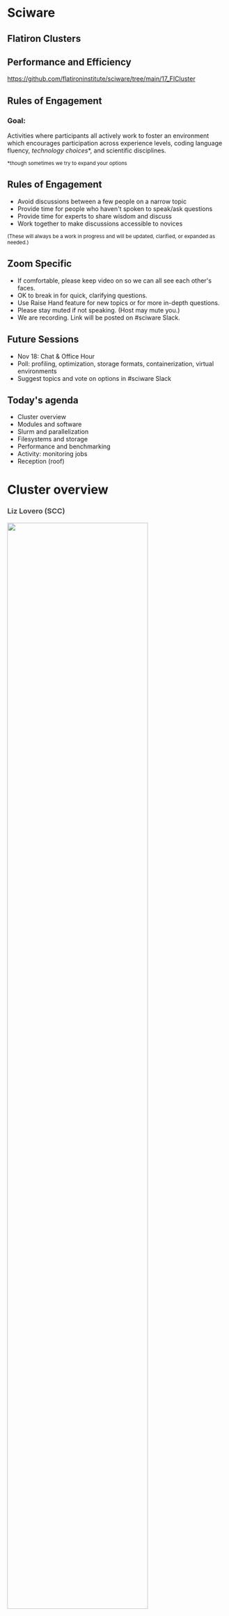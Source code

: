 # Sciware

## Flatiron Clusters
## Performance and Efficiency

https://github.com/flatironinstitute/sciware/tree/main/17_FICluster


## Rules of Engagement

### Goal:

Activities where participants all actively work to foster an environment which encourages participation across experience levels, coding language fluency, *technology choices*\*, and scientific disciplines.

<small>\*though sometimes we try to expand your options</small>


## Rules of Engagement

- Avoid discussions between a few people on a narrow topic
- Provide time for people who haven't spoken to speak/ask questions
- Provide time for experts to share wisdom and discuss
- Work together to make discussions accessible to novices

<small>
(These will always be a work in progress and will be updated, clarified, or expanded as needed.)
</small>


## Zoom Specific

- If comfortable, please keep video on so we can all see each other's faces.
- OK to break in for quick, clarifying questions.
- Use Raise Hand feature for new topics or for more in-depth questions.
- Please stay muted if not speaking. (Host may mute you.)
- We are recording. Link will be posted on #sciware Slack.


## Future Sessions

- Nov 18: Chat & Office Hour
- Poll: profiling, optimization, storage formats, containerization, virtual environments
- Suggest topics and vote on options in #sciware Slack


## Today's agenda

- Cluster overview
- Modules and software
- Slurm and parallelization
- Filesystems and storage
- Performance and benchmarking
- Activity: monitoring jobs
- Reception (roof)



# Cluster overview

<h3 style="color:#484848">Liz Lovero (SCC)</h3>


<img height=80% width=80% margin="10px auto" class="plain" src="./assets/overview/overview-1.png">


<img height=100% width=100% margin="10px auto" class="plain" src="./assets/overview/overview-2.png">


<img height=100% width=100% margin="10px auto" class="plain" src="./assets/overview/overview-3.png">


<img height=100% width=100% margin="10px auto" class="plain" src="./assets/overview/overview-4.png">


<img height=100% width=100% margin="10px auto" class="plain" src="./assets/overview/overview-5.png">


<img height=100% width=100% margin="10px auto" class="plain" src="./assets/overview/overview-6.png">


<img height=100% width=100% margin="10px auto" class="plain" src="./assets/overview/overview-7.png">


<img height=100% width=80% margin="10px auto" class="plain" src="./assets/overview/overview-8.png">


<img height=100% width=100% margin="10px auto" class="plain" src="./assets/overview/overview-9.png">


<img height=80% width=80% margin="10px auto" class="plain" src="./assets/overview/overview-10.png">


<img height="65%" width="65%" margin="10px auto" class="plain" src="https://media.giphy.com/media/dvJB5AxWGgkpjTtIDU/giphy.gif">



# Modules & software

<h3 style="color:#484848">Dylan Simon (SCC)</h3>


## Overview

- Most software you'll use on the cluster (rusty, popeye, linux workstations) will either be:
  - In a *module* we provide
  - Downloaded/built/installed by you (usually using compiler/library modules)
- By default you only see the *base system* software (CentOS7), which is often rather old


## New modules

- On Monday, Nov 8, we will switch to a new set of modules
- Try them now: `module load modules-new`
- To switch back: `module load modules-traditional`
   - These will stay around for a while, but no longer maintained
- Newer versions of most packages (replacing old versions)


### `module avail`: aliases

- See what's available: `module avail`
- Aliases for backwards-compatibility: some names have changed
   ```text
   ------- Aliases -------
   intel/mkl -> intel-mkl  (see also intel-oneapi-*)
   lib/fftw3 -> fftw/3
   lib/hdf5  -> hdf5
   python3   -> python/3   (no more python 2)
   openmpi4  -> openmpi/4
   ...
   ```


### `module avail`: Core

```text
------------- Core --------------
gcc/7.5.0                (D)
gcc/10.2.0
gcc/11.2.0
openblas/0.3.15-threaded (S,L,D)
python/3.8.11            (D)
python/3.9.6
...
```
- `D`: default version (also used to build other packages)
- `L`: currently loaded
- `S`: sticky (see BLAS below)


### `module load` or `ml`

- Load modules with `module load` or `ml NAME[/VERSION] ...`
   ```text
   > gcc -v
   gcc version 4.8.5 20150623 (Red Hat 4.8.5-44) (GCC)

   > ml gcc
   > gcc -v
   gcc version 7.5.0 (Spack GCC)
   ```
- Remove with `module unload NAME` or `ml -NAME`
- Can use partial versions, and also switch
   ```text
   > module load gcc/10
   The following have been reloaded: (don't be alarmed)
     openblas    gcc
   > gcc -v
   gcc version 10.2.0 (Spack GCC)
   ```


### `module avail`: compilers

- When you load a compiler module, you may see a separate section
   ```text
   ---- gcc/10.2.0 ----
   fftw       openmpi
   hdf5       python
   openblas   ...
   ```
- These modules were built with/for this compiler
- Switching compilers automatically switches loaded modules to match
   - *Note:* modules are not built for `gcc/11` (uses `gcc/10` modules)
   - *Note:* cuda is not (yet) available with `gcc/10`


### `module avail`: MPI

- To access MPI-enabled modules, load an MPI module
   ```text
   > ml openmpi
   ----- openmpi/4.0.6 -----
   fftw/3.3.9-mpi
   hdf5/1.10.7-mpi
   openmpi-intel             (to use icc for mpicc)
   openmpi-opa               (to use opa nodes)
   python-mpi/3.8.11-mpi     (for mpi4py, h5py)
   ...
   ```
- Load them using full name (with `-mpi` suffix)


### flexiBLAS

- Any module that needs BLAS (e.g., numpy) will use whichever BLAS module you have loaded:
   - `openblas`: `-threaded` (pthreads), `-openmp`, or `single` (no threads)
   - `intel-mkl`
   - `intel-oneapi-mkl`
- BLAS modules replace each other and won't get removed by default (`S`)


### Other module commands

- `module list` to see what you've loaded
- `module purge` to unload all modules (except `S` slurm, blas)
- `module spider MODULE` to search for a module or package
   ```text
   > module spider h5py
   h5py: h5py/3.4.0

      python/3.8.11
      python/3.8.11 (gcc/10.2.0)
      python/3.9.6
      python-mpi/3.8.11-mpi (openmpi/4.0.6)
      ...
   ```
- `module show MODULE` to see exactly what a module does


## Python packages

- `module load python` has a lot of packages built-in (check `pip list`)
- If you need something more, create a [virtual environment](https://docs.python.org/3/tutorial/venv.html):

```bash
module load python
python3 -m venv --system-site-packages ~/myvenv
source ~/myvenv/bin/activate
pip install ...
```

- Repeat the `ml` and `source activate` to return in a new shell


### Jupyter

1. Run `jupyter notebook` from command line
2. Use JupyterHub https://jupyter.flatironinstitute.org by setting up a kernel
   ```bash
   # setup your environment
   ml python ...
   source ~/projenv/bin/activate
   # capture it into a new kernel
   ml jupyter-kernels
   python -m make-custom-kernel projkernel
   ```
   Reload jupyterhub and "projkernel" will show up providing the same environment


## Batch scripts

Good practice to load the modules you need in the script:

```bash
#!/bin/sh
#SBATCH -p ccx
module purge
module load gcc python
source ~/myvenv/bin/activate

python3 myscript.py
```


### Too much typing

Put common sets of modules in a script
```bash
# File: ~/amods
module purge
module load gcc python hdf5 git
```
And "source" it when needed:
```bash
. ~/amods
```

- Or use `module save`, `module restore`
- Avoid putting module loads in `~/.bashrc`


## Other software

If you need something not in the base system, modules, or pip:
- Download and install it yourself
  - Many packages provide install instructions
  - Load modules to find dependencies
- Ask!  #sciware, #scicomp@, Sciware Office Hours



# Running Parallel Jobs on the FI Cluster

## Slurm, Job Arrays, and disBatch

How to run jobs efficiently on Flatiron's clusters

<h3 style="color:#ce3232">Lehman Garrison (CCA)</h3>


## Slurm

- How do you share a set of computational resources among cycle-hungry scientists?
  - With a job scheduler! Also known as a queue system
- Flatiron uses [Slurm](https://slurm.schedmd.com) to schedule jobs

<img width="30%" src="./assets/Slurm_logo.png">


## Slurm
- Wide adoption at universities and HPC centers. The skills you learn today will be highly transferable!
- Flatiron has two clusters (rusty & popeye), each with multiple kinds of nodes (see the slides from earlier)
- The [Iron Cluster Wiki page](https://docs.simonsfoundation.org/index.php/Public:Instructions_Iron_Cluster) lists all the node options and what Slurm flags to use to request them
- Run any of these Slurm commands from a command line on your Flatiron workstation (`module load slurm`)


## Slurm Basics

- Write a "batch file" (special kind of script) that specifies the resources needed:

```bash
#!/bin/bash
# File: myjob.sbatch
# These comments are interpreted by Slurm as sbatch flags
#SBATCH --mem=1G          # Memory?
#SBATCH --time=02:00:00   # Time? (2 hours)
#SBATCH --cpus-per-task=1 # Cores?
#SBATCH --partition=genx

module load gcc python3

./myjob data1.hdf5
```

- Submit the job to the queue with `sbatch myjob.sbatch`: \
  `Submitted batch job 1234567`
- Check the status with: `squeue --me` or `squeue -j 1234567`


## Where is my output?

- By default, anything printed to `stdout` or `stderr` ends up in `slurm-<jobid>.out` in your current directory
- Can set `#SBATCH -o outfile.log` `-e stderr.log`
- You can also run interactive jobs with `srun --pty ... bash`


## What if you have multiple things to run?

- Let's say we have 10 files, each using 1 GB and 1 CPU

```bash
#!/bin/bash
#SBATCH --mem=10G           # Request 10x the memory
#SBATCH --time=02:00:00     # Same time
#SBATCH --cpus-per-task=10  # Request 10x the CPUs
#SBATCH --partition=genx

module load gcc python3

for filename in data{1..10}.hdf5; do
    ./myjob $filename &  # << the "&" runs the task in the background
done
wait  # << wait for all background tasks to complete
```

- This all still runs on a single node. But we have a whole cluster, let's talk about how to use multiple nodes!


## Slurm Tip \#1: Estimating Resource Requirements

- Jobs don't necessarily run in order; most run via "backfill"
  - Implication: specifying the smallest set of resources for your job will help it run **sooner**
  - But don't short yourself!
- Memory requirements can be hard to assess, especially if you're running someone else's code


## Slurm Tip \#1: Estimating Resource Requirements

- How to estimate resource requirements:
  1. Guess based on your knowledge of the program. Think about the sizes of big arrays and any files being read
  1. Run a test job
  1. Check the actual usage of the test job with:\
  `seff -j <jobid>`
    - `Job Wall-clock time`: how long it took in "real world" time; corresponds to `#SBATCH -t`
    - `Memory Utilized`: maximum amount of memory used; corresponds to `#SBATCH --mem`


## Slurm Tip \#2: Choosing a Partition (CPUs)

- Use `-p gen` to submit small/test jobs, `-p ccX` for real jobs
  - `gen` has small limits and higher priority
- The center and general partitions (`ccX` and `gen`) always allocate whole nodes
  - **All cores, all memory**, reserved for you to make use of
- If your job doesn't use a whole node, you can use the `genx` partition (allows multiple jobs per node)
- Or run multiple things in parallel...


## Running Jobs in Parallel

- You've written a script to post-process a simulation output
- Have 10–10000 outputs to process
   ```bash
   $ ls ~/myproj
   my_analysis_script.py
   $ ls ~/ceph/myproj
   data1.hdf5  data2.hdf5  data3.hdf5 [...]
   ```
- Each file can be processed independently
- Ready to use rusty! ... but how?
- Running 1000 independent jobs will be really slow: Slurm won't even look at more than 50


## Running Jobs in Parallel

- This pattern of independent parallel jobs is known as "embarrassingly parallel" or "pleasantly parallel"
- Two good options for pleasantly parallel jobs:
  - Slurm job arrays
  - disBatch
- Note: this job is a bad candidate for MPI
  - If the jobs don't need to communicate with each other, **no need for MPI**!


## Option 1: Slurm Job Arrays
- Queues up multiple identical jobs
  - In this case, one per output
- Syntax: `#SBATCH --array=1-100%16`, submits 100 jobs as an array, limited to 16 running at once
- Slurm is allowed to run each job in the array individually; no need to wait for 16 nodes


## Option 1: Slurm Job Arrays
- Recommend organizing into two scripts: `launch_slurm.sh` and `job.slurm`
```bash
    #!/bin/bash
    # File: launch_slurm.sh

    # Recommendation: keep scripts in $HOME, and data in ceph
    projdir="$HOME/ceph/myproj/"  # dir with data*.hdf5
    jobname="job1"  # change for new jobs
    jobdir="$projdir/$jobname"

    mkdir -p $jobdir

    # Use the "find" command to write the list of files to process, 1 per line
    fn_list="$jobdir/fn_list.txt"
    find $projdir -name 'data*.hdf5' | sort > $fn_list
    nfiles=$(wc -l $fn_list)

    # Launch a Slurm job array with $nfiles entries
    sbatch --array=1-$nfiles job.slurm $fn_list
```


```bash
    # File: job.slurm

    #SBATCH -p ccX      # or "-p genx" if your job won't fill a node
    #SBATCH -N 1        # 1 node
    #SBATCH --mem=128G  # ccX reserves all memory on the node, require at least...
    #SBATCH -t 1:00:00  # 1 hour

    # the file with the list of files to process
    fn_list=$1

    # the job array index
    # the task ID is automatically set by Slurm
    i=$SLURM_ARRAY_TASK_ID

    # get the line of the file belonging to this job
    # make sure your `sbatch --array=1-X` command uses 1 as the starting index
    fn=$(sed -n "${i}p" ${fn_list})

    echo "About to process $fn"
    ./my_analysis_script.py $fn
```


## Option 1: Slurm Job Arrays
- What did we just do?
  - Get the list of N files we want to process (one per job)
  - Write that list to a file
  - Launch a job array with N jobs
  - Have each job get the i-th line in the file
  - Execute our science script with that file
- Why write the list when each job could run its own `find`?
    - Avoid expensive repeated filesystem crawl, when the answer ought to be static
    - Ensure that all jobs agree on the division of work (file sorting, files appearing or disappearing, etc)


## Option 2: disBatch
- What if jobs take a variable amount of time?
  - The job array approach forces you to request the longest runtime of any single job
- What if a job in the job array fails?
  - Resubmitting requires a manual post-mortem
- disBatch solves both of these problems!
  - A Slurm-aware dynamic dispatch mechanism that also has nice task tracking
  - Developed here at Flatiron: https://github.com/flatironinstitute/disBatch


## Option 2: disBatch
- Write a "task file" with one command-line command per line:
   ```bash
   # File: jobs.disbatch
   ./my_analysis_script.py data1.hdf5
   ./my_analysis_script.py data2.hdf5
   ```
- Simplify as:
   ```bash
   # File: jobs.disbatch
   #DISBATCH PREFIX ./my_analysis_script.py
   data1.hdf5
   data2.hdf5
   ```
- Submit a Slurm job, invoking the `disBatch` executable with the task file as an argument:\
`sbatch [...] disBatch jobs.disbatch`


## Option 2: disBatch
```bash
#!/bin/bash
# File: submit_disbatch.sh

projdir="$HOME/ceph/myproj/"
jobname="job1"
jobdir="$projdir/$jobname"
taskfn="$jobdir/tasks.disbatch"

# Build the task file
echo "#DISBATCH PREFIX ./my_analysis_script.py" > $taskfn
find $projdir -name 'data*.hdf5' | sort >> $taskfn

# Submit the Slurm job: run 16 at a time, each with 8 cores
sbatch -p ccX -n16 -c8 disBatch $taskfn
```


## Option 2: disBatch
- When the job runs, it will write a `status.txt` file, one line per task
   ```text
   0	1	-1	worker032	8016	0	10.0486528873	1458660919.78	1458660929.83	0	""	0	""	'./my_analysis_script.py data1.hdf5'
   1	2	-1	worker032	8017	0	10.0486528873	1458660919.78	1458660929.83	0	""	0	""	'./my_analysis_script.py data2.hdf5'
   ```
- Resubmit any jobs that failed with:\
`disBatch -r status.txt -R`


## Job Arrays vs. disBatch

- Job Array Advantages
    - No external dependencies
    - Jobs can be scheduled by Slurm independently
- disBatch Advantages
    - Dynamic scheduling handles variable-length jobs
    - Easy way to make good use of exclusive nodes
    - Status file of job success; easily retry failed jobs
    - Scales beyond 10K+ jobs, low overhead for short jobs
    - Can modify execution resources on the fly
    - Can be used outside of Slurm, e.g. on a workstation


## Summary of Parallel Jobs
- Independent parallel jobs are a common pattern in scientific computing (parameter grid, analysis of multiple outputs, etc.)
    - Slurm job arrays or disBatch work better than MPI
- Both are good solutions, but I (Lehman) tend to use disBatch more than job arrays these days, even when I just need static scheduling

<img width="20%" src="./assets/slurm_futurama.webp">


### Scheduling tasks and threads

- For flexibility across nodes, prefer `-n`/`--ntasks` to specify total tasks (not `-N`/`--nodes` + `--ntasks-per-nodes`)
- Always make sure `-c` and thread count match:
   ```bash
   #SBATCH --cpus-per-task=4 # number of threads per task

   export OMP_NUM_THREADS=$SLURM_CPUS_PER_TASK
   export MKL_NUM_THREADS=$SLURM_CPUS_PER_TASK

   run
   ```
- Total cores is `-c` * `-n`


## GPUs

- For GPU nodes, you should specify:
  - `-p gpu`
  - Number of tasks: `-n1`
  - Number of cores: `--cpus-per-task=1` or `--cpus-per-gpu=1`
  - Amount of memory: `--mem=16G` or `--mem-per-gpu=16G`
  - Number of GPUs: `--gpus=` or `--gpus-per-task=`
  - Acceptable GPU types: `-C p100|v100|a100` (also `v100-32gb` `a100-40gb` `nvlink`)


## Other resources

- `-p mem`: "Big memory" nodes: 4 nodes with 3-6TB memory, 96-192 cores
- `-p preempt -q preempt`: submit very large jobs (beyond your normal limit) which run on idle nodes, but may be killed as resources are requested by others
    - This is a great option if your job writes regular checkpoints


## `srun` and `salloc`

- `srun` can run interactive jobs (builds, tests, etc.)
- `salloc` can allocate multi-node interactive jobs for testing
- Inside `sbatch` scripts, `srun` is only useful for running many identical instances of a program in parallel
   - Use `mpirun` for MPI (without `-np`)
   - Unnecessary for running single tasks



# Break

## Survey

https://bit.ly/fi-clusters



# File Systems

See the [SF wiki page on filesystems](https://docs.simonsfoundation.org/index.php/Public:ClusterIO) for more detailed docs

<h3 style="color:#7e588aff">James Smith (CCQ)</h3>


## What is a file system?

<div>
  <ul>
    <li>The directory structure</li>
    <li class="fragment"><em>More technical definition</em>: a method for organizing and retrieving files from a storage medium</li>
  </ul>
</div>


## Home Directory

<ul>
  <li>Every user has a "home" directory at <code>/mnt/home/USERNAME</code></li>
  <li class="fragment">Home directory is shared on all FI nodes (rusty, workstations, gateway)</li>
  <li class="fragment">Popeye (SDSC) has the same structure, but it's a <em>different</em> home directory than on FI nodes</li>
</ul>


## Home Directory

<b>Your home directory is for code, notes, and documentation.</b>

<p style="text-align:left;">It is <b>NOT</b> for:</p>

1. Large data sets downloaded from other sites
2. Intermediate files generated and then deleted during the course of a computation
3. Large output files

<p style="text-align:left;"><b>You are limited to 900,000 files and 900 GB</b> (if you go beyond this you will not be able to log in)</p>


## Backups (aka snapshots)

<div class="r-stack">

  <img class="fragment fade-out" data-fragment-index=0 src="https://media.giphy.com/media/G4rIGiMVtrJ1S/source.gif?cid=ecf05e4733lcv4bxv1hctf6k50lc0365y23gunb55d3ei2e6&rid=source.gif&ct=g">

  <div class="fragment fade-in" data-fragment-index=0>
    If you accidentally delete some files, you can access backups through the <code>.snapshots</code> directory like this:

  <pre style="font-size:0.65em">
  <code data-trim>cp -a .snapshots/@GMT-2021.09.13-10.00.55/lost_file lost_file.restored</code>
  </pre>

  <ul>
    <li><code>.snapshots</code> is a special invisible directory and <em>won't</em> autocomplete</li>
    <li>Snapshots happen twice a day and are kept for 3-4 weeks</li>
    <li>There are separate long-term backups of home if needed (years)</li>
  </ul>
  </div>

</div>


## Ceph

- Pronounced as "sef"
- Rusty: `/mnt/ceph`
- Popeye: `/mnt/sdceph`
- For large, high-bandwidth data storage
- No backups<sup>\*</sup>
- Do not put &#x2273; 1000 files in a directory

<small><sup>\*</sup> <code>.snap</code> is coming soon</small>


## Local Scratch

- Each node as a `/tmp` (or `/scratch`) disk of &ge; 1 TB
- For extremely fast access to smaller data, you can use the memory on each node under `/dev/shm` (shared memory), but be careful!
- Both of these directories are cleaned up after _each_ job
  - Make sure you copy any important data/results over to `ceph` or your `home`


## Monitoring Usage: `/mnt/home`

View a usage summary:

<pre style="font-size:0.75em">
<code data-trim class="language-bash">
$ /cm/shared/apps/fi/bin/pq

+-----------------------------------------------+
|        GPFS Quotas for /mnt/home/johndoe      |
+------------------------+----------------------+
|     Block limits       |    File limits       |
+------------------------+----------------------+
|   Usage:       235G    |   Files:    660k     |
|   Limit:       1.1T    |   Limit:    1.1M     |
|   Avail:       866G    |   Avail:    389k     |
+------------------------+----------------------+
</code>
</pre>


## Monitoring Usage: `/mnt/home`

To track down large files use:
<pre style="font-size:1em">
<code data-trim class="language-bash">
$ du -sh *

64K     CHANGELOG
64K     CONTRIBUTING.md
1.8M    examples
64K     FEATURES
...
</code>
</pre>


## Monitoring Usage: `/mnt/home`

To track down large file counts use:

<pre style="font-size:1em">
<code data-trim class="language-bash">
$ du -s --inodes *

1       CHANGELOG
1       CONTRIBUTING.md
437     examples
1       FEATURES
...
</code>
</pre>


## Monitoring Usage: `/mnt/ceph`

- Don't use <code>du</code>, it's slow
- Just use `ls -l`!
- List files and directories in increasing order:

<pre style="font-size:0.7em">
    <code data-trim class="language-bash">
$ ls -lASrh
total 4.9G
drwxrwsr-x 2 jsmith jsmith  83M Sep 22 15:27 qm_datasets
-rw-rw-r-- 1 jsmith jsmith 2.5G Sep 22 15:26 malonaldehyde_500K.tar.gz
-rw-rw-r-- 1 jsmith jsmith 2.5G Jul 10  2017 malonaldehyde_300K.tar.gz
    </code>
</pre>


## Monitoring Usage: `/mnt/ceph`

Show the number of total files in directory:
  <pre style="font-size:0.75em">
    <code data-trim class="language-text">
    $ getfattr -n ceph.dir.rentries big_dir
    # file: bad_dir
    ceph.dir.rentries="4372"
    </code>
  </pre>


## Moving Files
- Use `mv` within a filesystem, __NOT__ in between them
- Use `rsync` between `/mnt/ceph` and `/mnt/home`, see below
- `rsync` allows to stop in the middle, then resume
- `rsync` can verify the transfer before removal

```bash
# Transfer
rsync -a /mnt/home/johndoe/SourceDir /mnt/ceph/users/johndoe/TargetParentDir/
# Verify
rsync -anv /mnt/home/johndoe/SourceDir /mnt/ceph/users/johndoe/TargetParentDir/
# Clean-up
rm -r /mnt/home/johndoe/SourceDir
```


## Tape Storage

- We have 10PB "cold storage" tape archive at FI
- Can be used to backup things you don't expect to need but don't want to lose
- Archive by moving files to /mnt/ceph/tape/*USERNAME* (contact SCC to setup the first time)
- Restores by request (please allow a few weeks)
- Avoid archiving many small files with long names (use tar)
- Optional Globus endpoint coming soon


## Summary

| Partition |                         Moving Large Files                         |                     Moving Lots of Small Files                     |        Back Up        |
| :-------: | :----------------------------------------------------------------: | :----------------------------------------------------------------: | :-------------------: |
| /mnt/home |                       <span>&#128034;</span>                       |                       <span>&#128007;</span>                       | <span>&#x2705;</span> |
| /mnt/ceph |                       <span>&#128007;</span>                       |            <span>&#128034;</span><span>&#128034;</span>            | <span>&#x274C;</span> |
| /dev/shm  |           <span>&#128007;</span> <span>&#128007;</span>            |            <span>&#128007;</span><span>&#128007;</span>            | <span>&#x274C;</span> |
|   tape    | <span>&#128034;</span><span>&#128034;</span><span>&#128034;</span> | <span>&#128034;</span><span>&#128034;</span><span>&#128034;</span> | <span>&#x274C;</span> |


## BONUS: Speeding up your Workflow

If file IO to HOME is slowing down your workflow, try writing to `/tmp` or `/dev/shm` instead


## BONUS: Use Data-Pipes on `/mnt/ceph`

Still, writing to filesystems can be slow, if your workflow looks like this:

<pre style="font-size:1em">
<code class="language-bash" data-trim>
gunzip data.gz
awk '...' data > awkFilteredData
gzip data
myProgram -i awkFilteredData -o results
rm awkFilteredData
</code>
</pre>


## BONUS: Use Data-Pipes on `/mnt/ceph`

Try consolidating with the `|` command to speed things up and avoid writing intermediate files

<pre style="font-size:1em">
<code class="language-bash" data-trim>
myProgram -i <(gunzip -c data.gz | awk '...') \
  -o /mnt/ceph/YourUserID/projectDirectory/result
</code>
</pre>

Gotcha: pipes do __NOT__ support random access (as an alternative use `/dev/shm` or `/tmp` for intermediate files)


## BONUS: Compiling on `/mnt/ceph`

`/mnt/ceph` is not great for compiling, trying compiling on `/tmp` or `/dev/shm` first and then installing to `/mnt/ceph`

If that's not an option, you can use the `-pipe` option, e.g.:

```bash
g++     -pipe simple_test.cpp
clang++ -pipe simple_test.cpp
icpc    -pipe simple_test.cpp
```

__Note__: `-pipe` isn't supported by `nvhpc`



# Benchmarking

## Why, when, what, and how?

Testing how to get the best performance out of your jobs

<h3 style="color:#484848">G&eacute;raud Krawezik (SCC)</h3>


## Why benchmarking?

- Use the resources more efficiently
- Are you sure you are running optimally?
  - What processor architecture?
  - How many nodes?
  - Which libraries? (eg: OpenBLAS vs MKL)
  - What MPI ranks / OpenMP threads ratio?
- A 15 minutes benchmark can help your week-long computation get you more results
  - Or reduce it to a day-long computation!


## When to benchmark?

- Once your code runs small samples (aka: it works!)
- Before you type `sbatch --time=a-lot!`
- For new projects
- For known projects: batch scripts are not "one size fits all"
  - Especially if your scripts come from another HPC center
  - Even locally we have very diverse machines!
  - Drastically new inputs can require new benchmarks
  - New software versions can mean new configuration


## What to benchmark?

- Find something that can:
  - Represent your whole run in a short period of time
  - eg: a couple of iterations instead of 1000s of them
  - Use a production run configuration
- Start small, but be wary of "toy benchmarks":
  - They might benefit from requiring less memory, I/O, ...
  - If possible run with your real problem, but not to completion!


## How to benchmark?

- Domain-specific benchmarking tools
  - [MDBenchmark](https://mdbenchmark.readthedocs.io/) for Molecular Dynamic simulations
- Generic frameworks
  - [JUBE](https://www.fz-juelich.de/ias/jsc/EN/Expertise/Support/Software/JUBE/jube.html)
- These environments will let you:
  - Explore a space of different parameters
  - Easily read/format/export results
  - Produce scaling results for articles
  - <span style="color:#990000">Fill the Slurm queues with jobs: run in multiple steps! (or use disBatch when possible)</span>


## Using JUBE: Example

```
[user@rusty:~] jube run mybenchmark.yaml
#####################################################################
# benchmark: npb3.4.1
# id: 0
# NPB3.4.1 Icelake Single node MPI gcc/7.4.0 skylake
#####################################################################
Running workpackages (#=done, 0=wait, E=error):
00000------------------------------------------------------ (  1/  8)

[user@rusty:~] jube continue mybenchmark_title --id=0
Running workpackages (#=done, 0=wait, E=error):
###############00000000000000000000000000000000000000000000 (  2/  8)

[user@rusty:~] jube result mybenchmark_title --id=0
| kernel | size | num_ranks_used | time_in_seconds_avg | mflops_avg |
| ------ | ---- | -------------- | ------------------- | ---------- |
| cg     | A    | 1              | 1.03                | 1459.09    |
| cg     | A    | 4              | 0.24                | 6183.24    |
| cg     | A    | 16             | 0.08                | 19800.6    |
| cg     | A    | 64             | 0.06                | 23779.14   |
| cg     | B    | 1              | 42.2                | 1296.53    |
| cg     | B    | 4              | 10.23               | 5350.09    |
| cg     | B    | 16             | 2.9                 | 18884.73   |
| cg     | B    | 64             | 1.45                | 37621.67   |
```


## JUBE Config (1) Parameter sets
What parameters to explore, and generic run settings
```yaml
parameterset: # NAS Parallel Benchmarks, single node strong scaling
  - name: benchmark_configuration # The parameter space
    parameter:                    # 8 x 4 x 8 Slurm jobs would be generated!
      - { name: kernel, type: string, _: "bt, cg, ep, ft, is, lu, mg, sp" }
      - { name: size,   type: string, _: "A, B, C, D" }
      - { name: nranks, type: int,    _: "1, 2, 4, 8, 16, 32, 64, 128" }
  - name: job_configuration # Will be substituted in the Slurm template file
    parameter:
      - { name: submit_cmd,         type: string, _: sbatch }
      - { name: job_file,           type: string, _: npb_mpi.run }
      - { name: exec,               type: string, _:
            mpirun -np $nranks --bind-to core ./$kernel.$size.x
        }
```


## JUBE Config (2) Analysis
Regular expressions to parse the results from the output file(s)
```yaml
patternset:
  name: regex_patterns
  pattern:
    - name: num_ranks_used
      type: int
      _:    Total processes = \s+$jube_pat_int
    - name: time_in_seconds
      type: float
      _:    Time in seconds = $jube_pat_fp
    - name: mflops
      type: float
      _:    Mop/s total     =\s+$jube_pat_fp
```


## JUBE Config (3) Dependencies
From job submission to getting the results
```yaml
step:
  name: submit
  use:  [ benchmark_configuration, job_configuration, files, sub_job ]
  do:
    done_file: $ready_file   # Job is done when that file is created
    _: $submit_cmd $job_file # shell command

analyser:
  name: analyse
  use:  regex_patterns
  analyse:
    step: submit  # Dependency: applies to submit's results
    file: $out_file

result:
  use: analyse    # Dependency: use results from analyse
  table:
    name:   result
    column: [ kernel, size, num_ranks_used, time_in_seconds_avg, mflops_avg ]
```


## Example 1: GROMACS
<div style="display: flex;">
<small>
<ul>
<b>The questions:</b>
<li>How many nodes to use?</li>
<li>How to distribute threads/ranks inside nodes?</li>
<b>The method:</b>
<li>GROMACS can be told to stop after <i>N</i> minutes</li>
<li>It provides performance numbers</li>
<i>System courtesy Sonya Hanson (CCB)</i>
</ul>
<img style="margin: 0 0 0 1em; height: 12.5em; float: right" src="./assets/benchmarking/jube_gromacs.png">
</small>
</div>

```yaml
parameterset
  - name: param_set
    parameter:
      - { name: num_nodes,        _: "1, 2, 3, 4, 5, 6, 7, 8, 9, 10" }
      - { name: ranks_per_node,   _: "128, 64, 32, 16" }
  - name: execute_set
    parameter:
      - { name: cores_per_node,   _: 128 }
      - { name: threads_per_rank, _: $cores_per_node / $ranks_per_node }
      - { name: num_ranks,        _: $num_nodes * $ranks_per_node }
```


## Example 2: Gadget4
<div style="display: flex;">
<small>
<ul>
<b>The questions:</b>
<li>Compare Intel MPI with OpenMPI</li>
<li>Weak scaling for a given problem type</li>
<b>The method:</b>
<li>Simulation stopped after a few iterations</li>
<li>Time limit set in Gadget4 config file</li>
<li>Gadget4 gives detailed timings</li>
<i>Simulation config courtesy Yin Li (CCA)</i>
</ul>
<img style="margin: 0 0 0 1em; height: 12.5em; float: right" src="./assets/benchmarking/jube_gadget4.png">
</small>
</div>

```yaml
parameterset:
  name: compile_set
  parameter:
    - name: toolchain
      _: "gcc_openmpi, intel"
    - name: compiler
      _: "{ 'gcc_openmpi' : 'gcc/7.4.0',
            'intel'       : 'intel/compiler/2017-4' }"
    - name: mpi_library
      _: "{ 'gcc_openmpi' : 'openmpi4/4.0.5',
            'intel'       : 'intel/mpi/2017-4' }"
```


## Benchmarking: Conclusion

- Try and benchmark when you are starting a new large project on the FI machines
- Using a toolkit like JUBE can simplify your life
- Examples:

<center><a href="https://github.com/gkrawezik/BENCHMARKS">https://github.com/gkrawezik/BENCHMARKS</a></center>

<center><span style="color:#990000">Contact me if you would like to help expand the set of benchmarks we can use for future clusters acquisitions</span></center>



# Activity

<h3 style="color:#7e588aff">James Smith (CCQ)</h3>


## Objective

Use slurm's accounting system to track information about previous (or current) jobs


## Finding a Job
- Use `sacct` command to find the JobID for an old job of yours (or a friend's)

<pre style="font-size:1em">
<code data-trim class="language-bash">
sacct -u johndoe -S 2021-09-01
</code>
</pre>

Where `2021-09-01` is when the jobs were started (pick a date that makes sense for your usage)


## Getting Job Info

<pre style="font-size:.9em">
<code data-trim class="language-bash">
$ seff 1122721
Job ID: 1122721
Cluster: slurm
User/Group: jsmith/jsmith
State: COMPLETED (exit code 0)
Nodes: 1
Cores per node: 128
CPU Utilized: 22:48:16
CPU Efficiency: 94.04% of 1-00:14:56 core-walltime
Job Wall-clock time: 00:11:22
Memory Utilized: 43.35 GB
Memory Efficiency: 4.34% of 1000.00 GB
</code>
</pre>


### Slurm Util

If you're on the FI network, visit:

http://mon7.flatironinstitute.org:8126/

Click on "search" icon in upper-right and enter user name or job id


## Activity

Fill out [this Google form](https://forms.gle/yT45Do2hbYGvWJFo9) with some info about the job



# Survey

https://bit.ly/fi-clusters


# Questions & Help

<img height=80% width=80% src="./assets/gifs/help.gif">
